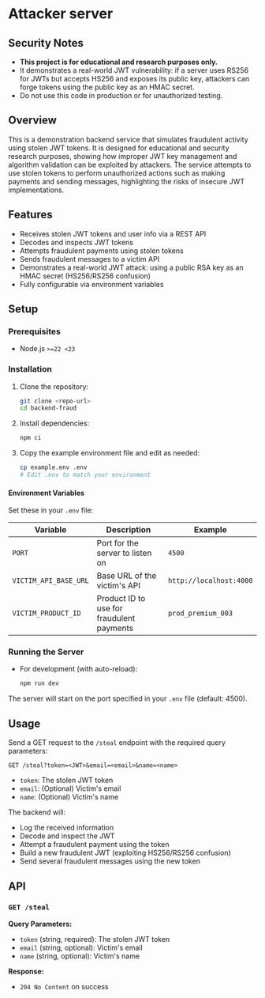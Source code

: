 # Attacker server

## Security Notes

- **This project is for educational and research purposes only.**
- It demonstrates a real-world JWT vulnerability: if a server uses RS256 for JWTs but accepts HS256 and exposes its public key, attackers can forge tokens using the public key as an HMAC secret.
- Do not use this code in production or for unauthorized testing.

## Overview

This is a demonstration backend service that simulates fraudulent activity using stolen JWT tokens. It is designed for educational and security research purposes, showing how improper JWT key management and algorithm validation can be exploited by attackers. The service attempts to use stolen tokens to perform unauthorized actions such as making payments and sending messages, highlighting the risks of insecure JWT implementations.

## Features

- Receives stolen JWT tokens and user info via a REST API
- Decodes and inspects JWT tokens
- Attempts fraudulent payments using stolen tokens
- Sends fraudulent messages to a victim API
- Demonstrates a real-world JWT attack: using a public RSA key as an HMAC secret (HS256/RS256 confusion)
- Fully configurable via environment variables

## Setup

### Prerequisites

- Node.js `>=22 <23`

### Installation

1. Clone the repository:
   ```bash
   git clone <repo-url>
   cd backend-fraud
   ```
2. Install dependencies:
   ```bash
   npm ci
   ```
3. Copy the example environment file and edit as needed:
   ```bash
   cp example.env .env
   # Edit .env to match your environment
   ```

#### Environment Variables

Set these in your `.env` file:

| Variable              | Description                               | Example                 |
| --------------------- | ----------------------------------------- | ----------------------- |
| `PORT`                | Port for the server to listen on          | `4500`                  |
| `VICTIM_API_BASE_URL` | Base URL of the victim's API              | `http://localhost:4000` |
| `VICTIM_PRODUCT_ID`   | Product ID to use for fraudulent payments | `prod_premium_003`      |

### Running the Server

- For development (with auto-reload):
  ```bash
  npm run dev
  ```

The server will start on the port specified in your `.env` file (default: 4500).

## Usage

Send a GET request to the `/steal` endpoint with the required query parameters:

```
GET /steal?token=<JWT>&email=<email>&name=<name>
```

- `token`: The stolen JWT token
- `email`: (Optional) Victim's email
- `name`: (Optional) Victim's name

The backend will:

- Log the received information
- Decode and inspect the JWT
- Attempt a fraudulent payment using the token
- Build a new fraudulent JWT (exploiting HS256/RS256 confusion)
- Send several fraudulent messages using the new token

## API

### `GET /steal`

**Query Parameters:**

- `token` (string, required): The stolen JWT token
- `email` (string, optional): Victim's email
- `name` (string, optional): Victim's name

**Response:**

- `204 No Content` on success
